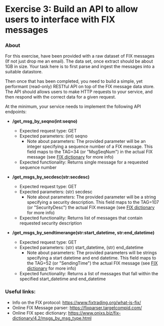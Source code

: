 # Exercise 3: Build an API to allow users to interface with FIX messages

### About
For this exercise, have been provided with a raw dataset of FIX messages (If not just drop me an email). The data set, once extract should be about 1GB in size. Your task here is to first parse and ingest the messages into a suitable datastore. 

Then once that has been completed, you need to build a simple, yet performant (read-only) RESTful API on top of the FIX message data store. The API should allows users to make HTTP requests to your service, and then respond with the correct data for a given request.

At the minimum, your service needs to implement the following API endpoints:
* **/get_msg_by_seqno(int:seqno)**
    * Expected request type: GET
    * Expected parameters: (int) seqno
        * Note about parameters: The provided parameter will be an integer specifying a sequence number of a FIX message. This field maps to the TAG=34 (or "MsgSeqNum") in the actual FIX message (see [FIX dictionary](https://www.onixs.biz/fix-dictionary/4.2/tagNum_34.html) for more info) 
    * Expected functionality: Returns single message for a requested sequence number

* **/get_msgs_by_secdesc(str:secdesc)**
    * Expected request type: GET
    * Expected parameters: (str) secdesc
        * Note about parameters: The provided parameter will be a string specifying a security description. This field maps to the TAG=107 (or "SecurityDesc") the actual FIX message (see [FIX dictionary](https://www.onixs.biz/fix-dictionary/4.2/tagNum_107.html) for more info) 
    * Expected functionality: Returns list of messages that contain requested security description

* **/get_msgs_by_sendtimerange(str:start_datetime, str:end_datetime)**
    * Expected request type: GET
    * Expected parameters: (str) start_datetime, (str) end_datetime
        * Note about parameters: The provided parameters will be strings specifying a start datetime and end datetime. This field maps to the TAG=52 (or "SendingTime") the actual FIX message (see [FIX dictionary](https://www.onixs.biz/fix-dictionary/4.2/tagNum_52.html) for more info) 
    * Expected functionality: Returns a list of messages that fall within the specified start_datetime and end_datetime



### Useful links:
* Info on the FIX protocol: https://www.fixtrading.org/what-is-fix/
* Online FIX Message parser: https://fixparser.targetcompid.com/
* Online FIX spec dictionary: https://www.onixs.biz/fix-dictionary/4.2/msgs_by_msg_type.html